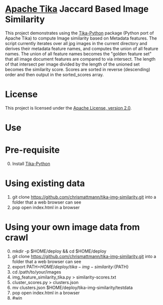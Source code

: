[Apache Tika](http://tika.apache.org/) Jaccard Based Image Similarity
===

This project demonstrates using the [Tika-Python](http://github.com/chrismattmann/tika-python)
package (Python port of Apache Tika) to compute Image similarity based on Metadata features.
The script currently iterates over all jpg images in the current directory and derives their
metadata feature names, and computes the union of all feature names. The union of all feature
names becomes the "golden feature set" that all image document features are compared to via
intersect. The length of that intersect per image divided by the length of the unioned set 
becomes the similarity score. Scores are sorted in reverse (descending) order and then output
in the sorted_scores array.

License
===

This project is licensed under the [Apache License, version 2.0](http://www.apache.org/licenses/LICENSE-2.0).


Use
===

Pre-requisite
===
0. Install [Tika-Python](http://github.com/chrismattmann/tika-python)

Using existing data
===
1. git clone https://github.com/chrismattmann/tika-img-similarity.git into
a folder that a web browser can see
2. pop open index.html in a browser

Using your own image data from crawl
===
0. mkdir -p $HOME/deploy && cd $HOME/deploy
1. git clone https://github.com/chrismattmann/tika-img-similarity.git into
a folder that a web browser can see
2. export PATH=$HOME/deploy/tika-img-similarity:${PATH}
3. cd /path/to/your/images
4. img_feature_similarity_tika.py > similarity-scores.txt
5. cluster_scores.py > clusters.json
6. mv clusters.json $HOME/deploy/tika-img-similarity/testdata
7. pop open index.html in a browser
8. #win

